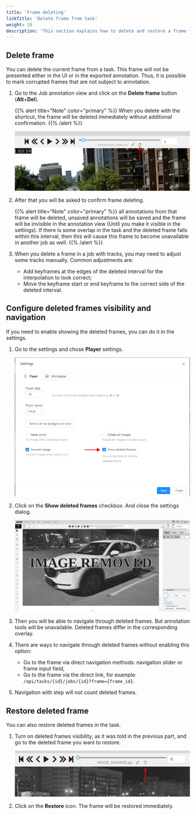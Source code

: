 ```yaml
---
title: 'Frame deleting'
linkTitle: 'Delete frame from task'
weight: 18
description: 'This section explains how to delete and restore a frame from a task.'
---
```


## Delete frame

You can delete the current frame from a task.
This frame will not be presented either in the UI or in the exported annotation.
Thus, it is possible to mark corrupted frames that are not subject to annotation.

1. Go to the Job annotation view and click on the **Delete frame** button (**Alt**+**Del**).

   {{% alert title="Note" color="primary" %}}
   When you delete with the shortcut,
   the frame will be deleted immediately without additional confirmation.
   {{% /alert %}}

   ![Part of annotation interface with highlighted "Delete frame" button](/images/image245.jpg)

1. After that you will be asked to confirm frame deleting.

   {{% alert title="Note" color="primary" %}}
   all annotations from that frame will be deleted, unsaved annotations
   will be saved and the frame will be invisible in the annotation view (Until you make it visible in the settings).
   If there is some overlap in the task and the deleted frame falls within this interval,
   then this will cause this frame to become unavailable in another job as well.
   {{% /alert %}}

1. When you delete a frame in a job with tracks, you may need to adjust some tracks manually. Common adjustments are:
   - Add keyframes at the edges of the deleted interval for the interpolation to look correct;
   - Move the keyframe start or end keyframe to the correct side of the deleted interval.

## Configure deleted frames visibility and navigation

If you need to enable showing the deleted frames, you can do it in the settings.

1. Go to the settings and chose **Player** settings.

   !["Player" tab opened in "Settings" with highlighted "Show deleted frames" option](/images/image246.jpg)

1. Click on the **Show deleted frames** checkbox. And close the settings dialog.

   ![Example of a deleted frame appearance with "Show deleted frames" option enabled](/images/image247.jpg)

1. Then you will be able to navigate through deleted frames.
   But annotation tools will be unavailable. Deleted frames differ in the corresponding overlay.

1. There are ways to navigate through deleted frames without enabling this option:

   - Go to the frame via direct navigation methods: navigation slider or frame input field,
   - Go to the frame via the direct link, for example: `/api/tasks/{id}/jobs/{id}?frame={frame_id}`.

1. Navigation with step will not count deleted frames.

## Restore deleted frame

You can also restore deleted frames in the task.

1. Turn on deleted frames visibility, as it was told in the previous part,
   and go to the deleted frame you want to restore.

   ![Part of annotation interface with highlighted "Restore frame" button](/images/image248.jpg)

1. Click on the **Restore** icon. The frame will be restored immediately.
